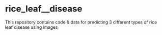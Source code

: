 # rice_leaf__disease
This repository contains code &amp; data for predicting 3 different types of rice leaf disease using images
